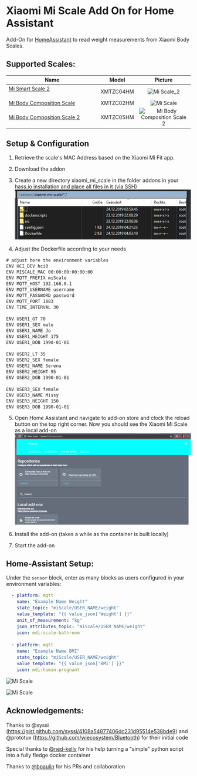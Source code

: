 # Xiaomi Mi Scale Add On for Home Assistant

Add-On for [HomeAssistant](https://www.home-assistant.io/) to read weight measurements from Xiaomi Body Scales.

## Supported Scales:
Name | Model | Picture
--- | --- | :---:
[Mi Smart Scale 2](https://www.mi.com/global/scale) &nbsp; &nbsp; &nbsp; &nbsp; &nbsp; &nbsp; &nbsp; &nbsp; &nbsp; &nbsp; &nbsp; &nbsp; &nbsp; &nbsp; &nbsp; &nbsp; &nbsp; &nbsp; &nbsp; &nbsp; &nbsp; &nbsp; &nbsp; &nbsp; &nbsp; &nbsp; &nbsp; &nbsp; &nbsp; &nbsp; &nbsp; &nbsp; &nbsp; &nbsp; &nbsp; &nbsp; &nbsp; &nbsp; &nbsp; &nbsp; &nbsp; &nbsp; &nbsp; &nbsp; &nbsp; &nbsp; &nbsp; | XMTZC04HM | ![Mi Scale_2](https://github.com/lolouk44/xiaomi_mi_scale/blob/master/Screenshots/Mi_Smart_Scale_2_Thumb.png)
[Mi Body Composition Scale](https://www.mi.com/global/mi-body-composition-scale/) | XMTZC02HM | ![Mi Scale](https://github.com/lolouk44/xiaomi_mi_scale/blob/master/Screenshots/Mi_Body_Composition_Scale_Thumb.png)
[Mi Body Composition Scale 2](https://c.mi.com/thread-2289389-1-0.html) | XMTZC05HM | ![Mi Body Composition Scale 2](https://github.com/lolouk44/xiaomi_mi_scale/blob/master/Screenshots/Mi_Body_Composition_Scale_2_Thumb.png)


## Setup & Configuration

1. Retrieve the scale's MAC Address based on the Xiaomi Mi Fit app.

2. Download the addon
 
3. Create a new directory xiaomi_mi_scale in the folder addons in your hass.io installation and place all files in it (via SSH)
![Add-On](Screenshots/addon.png)

4. Adjust the Dockerfile according to your needs
```
# adjust here the environment variables
ENV HCI_DEV hci0
ENV MISCALE_MAC 00:00:00:00:00:00
ENV MQTT_PREFIX miScale
ENV MQTT_HOST 192.168.0.1
ENV MQTT_USERNAME username
ENV MQTT_PASSWORD password
ENV MQTT_PORT 1883
ENV TIME_INTERVAL 30

ENV USER1_GT 70
ENV USER1_SEX male
ENV USER1_NAME Jo
ENV USER1_HEIGHT 175
ENV USER1_DOB 1990-01-01

ENV USER2_LT 35
ENV USER2_SEX female
ENV USER2_NAME Serena
ENV USER2_HEIGHT 95
ENV USER2_DOB 1990-01-01

ENV USER3_SEX female
ENV USER3_NAME Missy
ENV USER3_HEIGHT 150
ENV USER3_DOB 1990-01-01
```

5. Open Home Assistant and navigate to add-on store and clock the reload button on the top right corner. Now you should see the Xiaomi Mi Scale as a local add-on
![Add-On Store](Screenshots/addon_store.png)

6. Install the add-on (takes a while as the container is built locally)

7. Start the add-on


## Home-Assistant Setup:
Under the `sensor` block, enter as many blocks as users configured in your environment variables:

```yaml
  - platform: mqtt
    name: "Example Name Weight"
    state_topic: "miScale/USER_NAME/weight"
    value_template: "{{ value_json['Weight'] }}"
    unit_of_measurement: "kg"
    json_attributes_topic: "miScale/USER_NAME/weight"
    icon: mdi:scale-bathroom

  - platform: mqtt
    name: "Example Name BMI"
    state_topic: "miScale/USER_NAME/weight"
    value_template: "{{ value_json['BMI'] }}"
    icon: mdi:human-pregnant

```

![Mi Scale](https://github.com/lolouk44/xiaomi_mi_scale/blob/master/Screenshots/HA_Lovelace_Card.png)

![Mi Scale](https://github.com/lolouk44/xiaomi_mi_scale/blob/master/Screenshots/HA_Lovelace_Card_Details.png)

## Acknowledgements:
Thanks to @syssi (https://gist.github.com/syssi/4108a54877406dc231d95514e538bde9) and @prototux (https://github.com/wiecosystem/Bluetooth) for their initial code

Special thanks to [@ned-kelly](https://github.com/ned-kelly) for his help turning a "simple" python script into a fully fledge docker container

Thanks to [@bpaulin](https://github.com/bpaulin) for his PRs and collaboration
